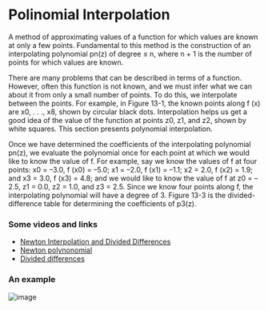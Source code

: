 # Polinomial Interpolation
A method of approximating values of a function for which values are known at only a few points. Fundamental to this method is the construction of an interpolating polynomial pn(z) of degree ≤ n, where n + 1 is the number of points for which values are known.

There are many problems that can be described in terms of a function. However, often this function is not known, and we must infer what we can about it from only a small number of points. To do this, we interpolate between the points. For example, in Figure 13-1, the known points along f (x) are x0, . . ., x8, shown by circular black dots. Interpolation helps us get a good idea of the value of the function at points z0, z1, and z2, shown by white squares. This section presents polynomial interpolation.

Once we have determined the coefficients of the interpolating polynomial pn(z), we evaluate the polynomial once for each point at which we would like to know the value of f. For example, say we know the values of f at four points: x0 = –3.0, f (x0) = –5.0; x1 = –2.0, f (x1) = –1.1; x2 = 2.0, f (x2) = 1.9; and x3 = 3.0, f (x3) = 4.8; and we would like to know the value of f at z0 = –2.5, z1 = 0.0, z2 = 1.0, and z3 = 2.5. Since we know four points along f, the interpolating polynomial will have a degree of 3. Figure 13-3 is the divided-difference table for determining the coefficients of p3(z).

### Some videos and links
- [Newton Interpolation and Divided Differences](https://www.youtube.com/watch?v=S7QIU0i1qLE)
- [Newton polynonomial](https://en.wikipedia.org/wiki/Newton_polynomial)
- [Divided differences](https://en.wikipedia.org/wiki/Divided_differences)

### An example
![image](https://user-images.githubusercontent.com/66882463/178087142-ad0b3c91-2601-40f3-8882-f429ab551243.png)
